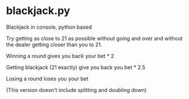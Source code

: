 # blackjack.py
Blackjack in console, python based


Try getting as close to 21 as possible without going and over and without the dealer getting closer than you to 21.

Winning a round gives you back your bet * 2

Getting blackjack (21 exactly) give you back you bet * 2.5

Losing a round loses you your bet


(This version doesn't include splitting and doubling down)



